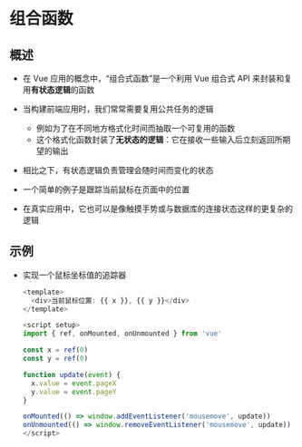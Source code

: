 # 组合函数

## 概述

+ 在 Vue 应用的概念中，“组合式函数”是一个利用 Vue 组合式 API 来封装和复用**有状态逻辑**的函数

+ 当构建前端应用时，我们常常需要复用公共任务的逻辑

  + 例如为了在不同地方格式化时间而抽取一个可复用的函数
  + 这个格式化函数封装了**无状态的逻辑**：它在接收一些输入后立刻返回所期望的输出

+ 相比之下，有状态逻辑负责管理会随时间而变化的状态
+ 一个简单的例子是跟踪当前鼠标在页面中的位置
+ 在真实应用中，它也可以是像触摸手势或与数据库的连接状态这样的更复杂的逻辑

## 示例

+ 实现一个鼠标坐标值的追踪器

  ```js
  <template>
    <div>当前鼠标位置: {{ x }}, {{ y }}</div>
  </template>

  <script setup>
  import { ref, onMounted, onUnmounted } from 'vue'

  const x = ref(0)
  const y = ref(0)

  function update(event) {
    x.value = event.pageX
    y.value = event.pageY
  }

  onMounted(() => window.addEventListener('mousemove', update))
  onUnmounted(() => window.removeEventListener('mousemove', update))
  </script>
  ```
